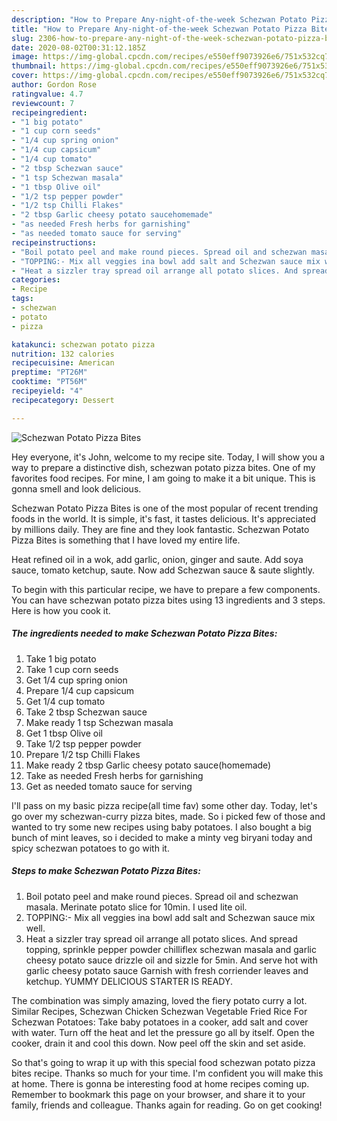 ```yaml
---
description: "How to Prepare Any-night-of-the-week Schezwan Potato Pizza Bites"
title: "How to Prepare Any-night-of-the-week Schezwan Potato Pizza Bites"
slug: 2306-how-to-prepare-any-night-of-the-week-schezwan-potato-pizza-bites
date: 2020-08-02T00:31:12.185Z
image: https://img-global.cpcdn.com/recipes/e550eff9073926e6/751x532cq70/schezwan-potato-pizza-bites-recipe-main-photo.jpg
thumbnail: https://img-global.cpcdn.com/recipes/e550eff9073926e6/751x532cq70/schezwan-potato-pizza-bites-recipe-main-photo.jpg
cover: https://img-global.cpcdn.com/recipes/e550eff9073926e6/751x532cq70/schezwan-potato-pizza-bites-recipe-main-photo.jpg
author: Gordon Rose
ratingvalue: 4.7
reviewcount: 7
recipeingredient:
- "1 big potato"
- "1 cup corn seeds"
- "1/4 cup spring onion"
- "1/4 cup capsicum"
- "1/4 cup tomato"
- "2 tbsp Schezwan sauce"
- "1 tsp Schezwan masala"
- "1 tbsp Olive oil"
- "1/2 tsp pepper powder"
- "1/2 tsp Chilli Flakes"
- "2 tbsp Garlic cheesy potato saucehomemade"
- "as needed Fresh herbs for garnishing"
- "as needed tomato sauce for serving"
recipeinstructions:
- "Boil potato peel and make round pieces. Spread oil and schezwan masala. Merinate potato slice for 10min. I used lite oil."
- "TOPPING:- Mix all veggies ina bowl add salt and Schezwan sauce mix well."
- "Heat a sizzler tray spread oil arrange all potato slices. And spread topping, sprinkle pepper powder chilliflex schezwan masala and garlic cheesy potato sauce drizzle oil and sizzle for 5min. And serve hot with garlic cheesy potato sauce Garnish with fresh corriender leaves and ketchup. YUMMY DELICIOUS STARTER IS READY."
categories:
- Recipe
tags:
- schezwan
- potato
- pizza

katakunci: schezwan potato pizza 
nutrition: 132 calories
recipecuisine: American
preptime: "PT26M"
cooktime: "PT56M"
recipeyield: "4"
recipecategory: Dessert

---
```



![Schezwan Potato Pizza Bites](https://img-global.cpcdn.com/recipes/e550eff9073926e6/751x532cq70/schezwan-potato-pizza-bites-recipe-main-photo.jpg)

Hey everyone, it's John, welcome to my recipe site. Today, I will show you a way to prepare a distinctive dish, schezwan potato pizza bites. One of my favorites food recipes. For mine, I am going to make it a bit unique. This is gonna smell and look delicious.

Schezwan Potato Pizza Bites is one of the most popular of recent trending foods in the world. It is simple, it's fast, it tastes delicious. It's appreciated by millions daily. They are fine and they look fantastic. Schezwan Potato Pizza Bites is something that I have loved my entire life.

Heat refined oil in a wok, add garlic, onion, ginger and saute. Add soya sauce, tomato ketchup, saute. Now add Schezwan sauce &amp; saute slightly.


To begin with this particular recipe, we have to prepare a few components. You can have schezwan potato pizza bites using 13 ingredients and 3 steps. Here is how you cook it.

<!--inarticleads1-->

##### The ingredients needed to make Schezwan Potato Pizza Bites:

1. Take 1 big potato
1. Take 1 cup corn seeds
1. Get 1/4 cup spring onion
1. Prepare 1/4 cup capsicum
1. Get 1/4 cup tomato
1. Take 2 tbsp Schezwan sauce
1. Make ready 1 tsp Schezwan masala
1. Get 1 tbsp Olive oil
1. Take 1/2 tsp pepper powder
1. Prepare 1/2 tsp Chilli Flakes
1. Make ready 2 tbsp Garlic cheesy potato sauce(homemade)
1. Take as needed Fresh herbs for garnishing
1. Get as needed tomato sauce for serving


I&#39;ll pass on my basic pizza recipe(all time fav) some other day. Today, let&#39;s go over my schezwan-curry pizza bites, made. So i picked few of those and wanted to try some new recipes using baby potatoes. I also bought a big bunch of mint leaves, so i decided to make a minty veg biryani today and spicy schezwan potatoes to go with it. 

<!--inarticleads2-->

##### Steps to make Schezwan Potato Pizza Bites:

1. Boil potato peel and make round pieces. Spread oil and schezwan masala. Merinate potato slice for 10min. I used lite oil.
1. TOPPING:- Mix all veggies ina bowl add salt and Schezwan sauce mix well.
1. Heat a sizzler tray spread oil arrange all potato slices. And spread topping, sprinkle pepper powder chilliflex schezwan masala and garlic cheesy potato sauce drizzle oil and sizzle for 5min. And serve hot with garlic cheesy potato sauce Garnish with fresh corriender leaves and ketchup. YUMMY DELICIOUS STARTER IS READY.


The combination was simply amazing, loved the fiery potato curry a lot. Similar Recipes, Schezwan Chicken Schezwan Vegetable Fried Rice For Schezwan Potatoes: Take baby potatoes in a cooker, add salt and cover with water. Turn off the heat and let the pressure go all by itself. Open the cooker, drain it and cool this down. Now peel off the skin and set aside. 

So that's going to wrap it up with this special food schezwan potato pizza bites recipe. Thanks so much for your time. I'm confident you will make this at home. There is gonna be interesting food at home recipes coming up. Remember to bookmark this page on your browser, and share it to your family, friends and colleague. Thanks again for reading. Go on get cooking!
